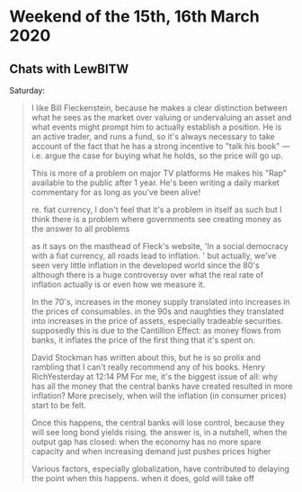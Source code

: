# Weekend of the 15th, 16th March 2020

## Chats with LewBITW

Saturday:

> I like Bill Fleckenstein, because he makes a clear distinction between what he sees as the market over valuing or undervaluing an asset and what events might prompt him to actually establish a position. He is an active trader, and runs a fund, so it's always necessary to take account of the fact that he has a strong incentive to "talk his book" — i.e. argue the case for buying what he holds, so the price will go up.
>
> This is more of a problem on major TV platforms He makes his "Rap" available to the public after 1 year. He's been writing a daily market commentary for as long as you've been alive!
>
> re. fiat currency, I don't feel that it's a problem in itself as such but I think there is a problem where governments see creating money as the answer to all problems
>
> as it says on the masthead of Fleck's website, 'In a social democracy with a fiat currency, all roads lead to inflation. ' but actually, we've seen very little inflation in the developed world since the 80's although there is a huge controversy over what the real rate of inflation actually is or even how we measure it.
>
> In the 70's, increases in the money supply translated into increases in the prices of consumables. in the 90s and naughties they translated into increases in the price of assets, especially tradeable securities. supposedly this is due to the Cantillion Effect: as money flows from banks, it inflates the price of the first thing that it's spent on.
>
> David Stockman has written about this, but he is so prolix and rambling that I can't really recommend any of his books. Henry RichYesterday at 12:14 PM For me, it's the biggest issue of all: why has all the money that the central banks have created resulted in more inflation? More precisely, when will the inflation \(in consumer prices\) start to be felt.
>
> Once this happens, the central banks will lose control, because they will see long bond yields rising. the answer is, in a nutshell, when the output gap has closed: when the economy has no more spare capacity and when increasing demand just pushes prices higher
>
> Various factors, especially globalization, have contributed to delaying the point when this happens. when it does, gold will take off

